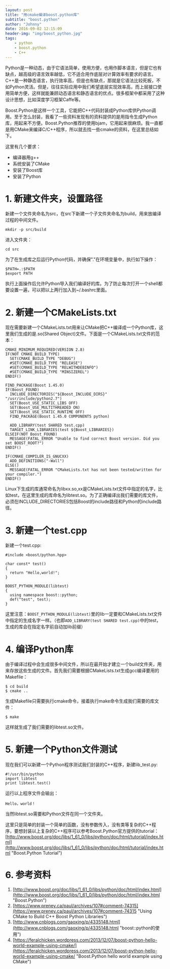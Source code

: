 ```yaml
---
layout: post
title: "用cmake编译boost.python库"
subtitle: "boost.python"
author: "Johnny"
date: 2016-09-02 12:15:09
header-img: "img/boost_python.jpg"
tags: 
    - python
    - boost.python
    - C++
---
```



Python是一种动态，由于它语法简单，使用方便，也用作脚本语言，但是它也有缺点，越高级的语言效率越低，它不适合用作底层对计算效率有要求的语言。C++是一种静态语言，执行效率高，但是也有缺点，那就是它语法比较死板，不如Python灵活。但是，往往实际应用中我们希望底层实现效率高，而上层接口使用简单方便，这样就能兼顾动态语言和静态语言的优点。很多框架中都采用了这种设计思想，比如深度学习框架Caffe等。

Boost.Python是这样一个工具，它能把C++代码封装成Python库供Python调用。至于怎么封装，我看了一些资料发现有的资料提供的是用指令生成Python库，用起来不方便。Boost.Python推荐的使用bjam，它用起来很麻烦。我一直都是用CMake来编译C/C++程序，所以就去找一些cmake的资料，在这里总结如下。

这里有几个要求：


- 编译器用g++
- 系统安装了CMake
- 安装了Boost库
- 安装了Python

# 1. 新建文件夹，设置路径 #

新建一个文件夹命名为src，在src下新建一个子文件夹命名为build，用来放编译过程的中间文件。


    mkdir -p src/build


进入文件夹：

    cd src


为了在生成库之后运行Python代码，并确保"."在环境变量中，执行如下操作：

    $PATH=.:$PATH
    $export PATH


执行上面操作后允许Python导入我们编译好的库。为了防止每次打开一个shell都要设置一遍，可以把以上两行加入到~/.bashrc里面。

# 2. 新建一个CMakeLists.txt #

现在需要新建一个CMakeLists.txt用来让CMake把C++编译成一个Python库，这里我们生成的是.so(Shared Object)文件。下面是一个CMakeLists.txt文件的范本：

    CMAKE_MINIMUM_REQUIRED(VERSION 2.8)
    IF(NOT CMAKE_BUILD_TYPE)
      SET(CMAKE_BUILD_TYPE "DEBUG")
      #SET(CMAKE_BUILD_TYPE "RELEASE")
      #SET(CMAKE_BUILD_TYPE "RELWITHDEBINFO")
      #SET(CMAKE_BUILD_TYPE "MINSIZEREL")
    ENDIF()
    
    FIND_PACKAGE(Boost 1.45.0)
    IF(Boost_FOUND)
      INCLUDE_DIRECTORIES("${Boost_INCLUDE_DIRS}" "/usr/include/python2.7")
      SET(Boost_USE_STATIC_LIBS OFF)
      SET(Boost_USE_MULTITHREADED ON)
      SET(Boost_USE_STATIC_RUNTIME OFF)
      FIND_PACKAGE(Boost 1.45.0 COMPONENTS python)
    
      ADD_LIBRARY(test SHARED test.cpp)
      TARGET_LINK_LIBRARIES(test ${Boost_LIBRARIES})
    ELSEIF(NOT Boost_FOUND)
      MESSAGE(FATAL_ERROR "Unable to find correct Boost version. Did you set BOOST_ROOT?")
    ENDIF()
    
    IF(CMAKE_COMPILER_IS_GNUCXX)
      ADD_DEFINITIONS("-Wall")
    ELSE()
      MESSAGE(FATAL_ERROR "CMakeLists.txt has not been tested/written for your compiler.")
    ENDIF()

Linux下生成的库通常命名为libxx.so,xx是CMakeLists.txt文件中指定的名字，比如test，在这里生成的库命名为libtest.so。为了正确编译出我们需要的库文件，必须在INCLUDE_DIRECTORIES包括Boost的include路径和Python的include路径。


# 3. 新建一个test.cpp #


新建一个test.cpp:

    #include <boost/python.hpp>
    
    char const* test()
    {
      return "Hello,world!";
    }
    
    BOOST_PYTHON_MODULE(libtest)
    {
      using namespace boost::python;
      def("test", test);
    }

这里注意：`BOOST_PYTHON_MODULE(libtest)`里的lib一定要和CMakeLists.txt文件中指定的生成名字一样。（也即`ADD_LIBRARY(test SHARED test.cpp)`中的test，生成的库会在指定名字前自动加lib前缀）


# 4. 编译Python库  #

由于编译过程中会生成很多中间文件，所以在最开始才建立一个build文件夹，用来存放这些生成的文件。首先我们需要根据CMakeLists.txt生成gcc编译要用的Makefile：

    $ cd build
    $ cmake ..

生成Makefile只需要执行cmake命令，接着执行make命令生成我们需要的库文件：

    $ make

这样就生成了我们需要的libtest.so文件。

# 5. 新建一个Python文件测试 #

现在我们可以新建一个Python程序测试我们封装的C++程序，新建lib_test.py:

    #!/usr/bin/python
    import libtest
    print libtest.test()

运行以上程序文件会输出：
    
    Hello，world！

当然libtest.so需要和Python文件在同一个文件夹。

这里只是简单的封装一个简单的函数，没有参数传入，没有类等复杂的C++程序，要想封装以上复杂的C++程序可以参考Boost.Python官方提供的tutorial：[http://www.boost.org/doc/libs/1_61_0/libs/python/doc/html/tutorial/index.html](http://www.boost.org/doc/libs/1_61_0/libs/python/doc/html/tutorial/index.html "Boost.Python Tutorial")

# 6. 参考资料 #


1. [http://www.boost.org/doc/libs/1_61_0/libs/python/doc/html/index.html](http://www.boost.org/doc/libs/1_61_0/libs/python/doc/html/index.html "Boost.Python")
2. [https://www.preney.ca/paul/archives/107#comment-74315](https://www.preney.ca/paul/archives/107#comment-74315 "Using CMake to Build C++ Boost Python Libraries")
3. [http://www.cnblogs.com/gaoxing/p/4335148.html](http://www.cnblogs.com/gaoxing/p/4335148.html "boost::python的使用")
4. [https://feralchicken.wordpress.com/2013/12/07/boost-python-hello-world-example-using-cmake/](https://feralchicken.wordpress.com/2013/12/07/boost-python-hello-world-example-using-cmake/ "Boost.Python hello world example using CMake")
